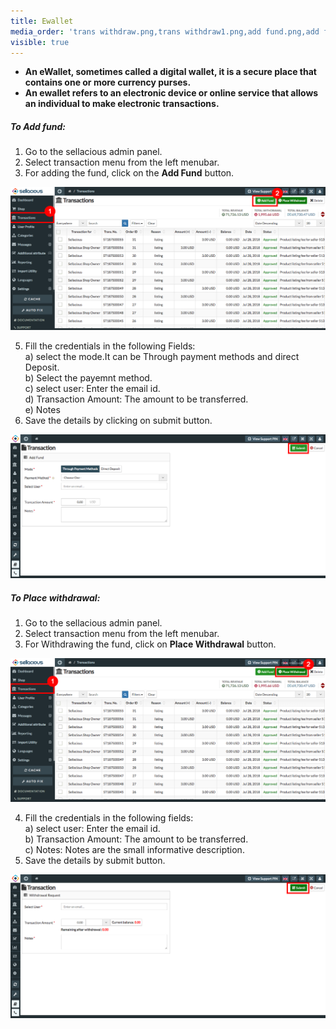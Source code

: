 ```yaml
---
title: Ewallet
media_order: 'trans withdraw.png,trans withdraw1.png,add fund.png,add fund1.png'
visible: true
---
```


* **An eWallet, sometimes called a digital wallet, it is a secure place that contains one or more currency purses.**
* **An ewallet refers to an electronic device or online service that allows an individual to make electronic transactions.**

##### **To Add fund**:
1. Go to the sellacious admin panel.
2. Select transaction menu from the left menubar.
3. For adding the fund, click on the **Add Fund** button.

![](add%20fund.png)

5. Fill the credentials in the following Fields:
   <br>a) select the mode.It can be Through payment methods and direct Deposit.
   <br>b) Select the payemnt method.
   <br>c) select user: Enter the email id.
   <br>d) Transaction Amount: The amount to be transferred.
   <br>e) Notes
4. Save the details by clicking on submit button. 

![](add%20fund1.png)

##### **To Place withdrawal**:
1. Go to the sellacious admin panel.
2. Select transaction menu from the left menubar.
3. For Withdrawing the fund, click on **Place Withdrawal** button.

![](trans%20withdraw.png)

4. Fill the credentials in the following fields:
   <br>a) select user: Enter the email id.
   <br>b) Transaction Amount: The amount to be transferred.
   <br>c) Notes: Notes are the small informative description.
5. Save the details by submit button.

![](trans%20withdraw1.png)